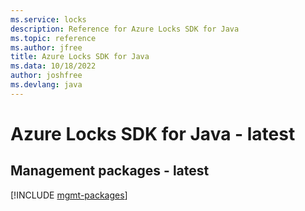 ```yaml
---
ms.service: locks
description: Reference for Azure Locks SDK for Java
ms.topic: reference
ms.author: jfree
title: Azure Locks SDK for Java
ms.data: 10/18/2022
author: joshfree
ms.devlang: java
---
```

# Azure Locks SDK for Java - latest

## Management packages - latest
[!INCLUDE [mgmt-packages](locks-mgmt-index.md)]